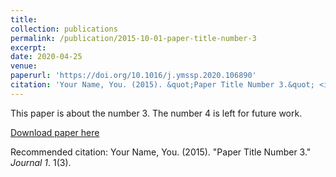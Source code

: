 ```yaml
---
title: 
collection: publications
permalink: /publication/2015-10-01-paper-title-number-3
excerpt: 
date: 2020-04-25
venue: 
paperurl: 'https://doi.org/10.1016/j.ymssp.2020.106890'
citation: 'Your Name, You. (2015). &quot;Paper Title Number 3.&quot; <i>Journal 1</i>. 1(3).'
---
```

This paper is about the number 3. The number 4 is left for future work.

[Download paper here](https://doi.org/10.1016/j.ymssp.2020.106890)

Recommended citation: Your Name, You. (2015). "Paper Title Number 3." <i>Journal 1</i>. 1(3).